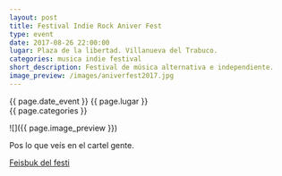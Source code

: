 ```yaml
---
layout: post
title: Festival Indie Rock Aniver Fest
type: event
date: 2017-08-26 22:00:00
lugar: Plaza de la libertad. Villanueva del Trabuco.
categories: musica indie festival
short_description: Festival de música alternativa e independiente.
image_preview: /images/aniverfest2017.jpg
---
```

{{ page.date_event }}
{{ page.lugar }}
<br/>
{{ page.categories }}


 ![]({{ page.image_preview }})

Pos lo que veís en el cartel gente.

[Feisbuk del festi](https://www.facebook.com/indiorockfestival9.go/)
